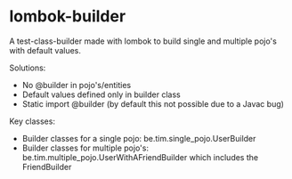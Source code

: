 # lombok-builder

A test-class-builder made with lombok to build single and multiple pojo's with default values.

Solutions:
 - No @builder in pojo's/entities
 - Default values defined only in builder class
 - Static import @builder (by default this not possible due to a Javac bug)

Key classes:
 - Builder classes for a single pojo: be.tim.single_pojo.UserBuilder
 - Builder classes for multiple pojo's: be.tim.multiple_pojo.UserWithAFriendBuilder which includes the FriendBuilder
 
